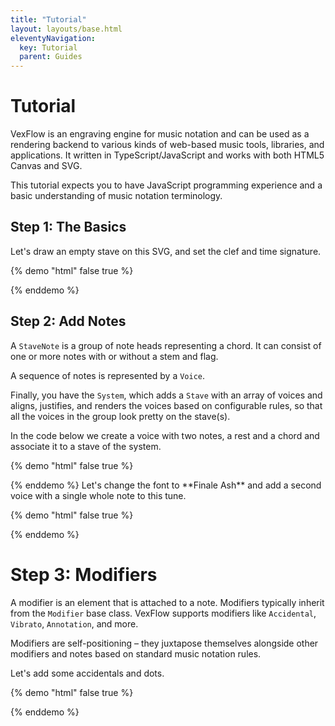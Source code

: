 ```yaml
---
title: "Tutorial"
layout: layouts/base.html
eleventyNavigation:
  key: Tutorial
  parent: Guides
---
```

# Tutorial

VexFlow is an engraving engine for music notation and can be used as a rendering backend to various kinds of web-based music tools, libraries, and applications. It written in TypeScript/JavaScript and works with both HTML5 Canvas and SVG.

This tutorial expects you to have JavaScript programming experience and a basic understanding of music notation terminology.

## Step 1: The Basics 

Let's draw an empty stave on this SVG, and set the clef and time signature.

{% demo "html" false true %}
<!doctype html>
<html>
  <head>
    <!-- IMPORTANT: Set the character set to UTF-8. Otherwise you may get weird symbols on the score. -->
    <meta charset="utf-8" />
  </head>
  <body>
    <!-- Div where the scores will be output -->
    <div id="output"></div>
    <!-- Load library -->
    <script src="https://cdn.jsdelivr.net/npm/vexflow@5.0.0/build/cjs/vexflow-core.js"></script>
    <script>
    /* global VexFlow */
    VexFlow.loadFonts('Bravura', 'Academico').then(() => {
      VexFlow.setFonts('Bravura', 'Academico');
      const factory = new VexFlow.Factory({
        renderer: { elementId: 'output', width: 500, height: 200 },
      });
      const system = factory.System();
      system
        .addStave({
          voices: [],
        })
        .addClef('treble')
        .addTimeSignature('4/4');
      factory.draw();
    });
    </script>
  </body>
</html>
{% enddemo %}

## Step 2: Add Notes

A `StaveNote` is a group of note heads representing a chord. It can consist of one or more notes with or without a stem and flag.

A sequence of notes is represented by a `Voice`.

Finally, you have the `System`, which adds a `Stave` with an array of voices and aligns, justifies, and renders the voices based on configurable rules, so that all the voices in the group look pretty on the stave(s).

In the code below we create a voice with two notes, a rest and a chord and associate it to a stave of the system.

{% demo "html" false true %}
<!doctype html>
<html>
  <head>
    <!-- IMPORTANT: Set the character set to UTF-8. Otherwise you may get weird symbols on the score. -->
    <meta charset="utf-8" />
  </head>
  <body>
    <!-- Div where the scores will be output -->
    <div id="output"></div>
    <!-- Load library -->
    <script src="https://cdn.jsdelivr.net/npm/vexflow@5.0.0/build/cjs/vexflow-core.js"></script>
    <script>
    /* global VexFlow */
    VexFlow.loadFonts('Bravura', 'Academico').then(() => {
      VexFlow.setFonts('Bravura', 'Academico');
      const factory = new VexFlow.Factory({
        renderer: { elementId: 'output', width: 500, height: 200 },
      });
      const system = factory.System({ width: 400 });
      const notes = [
        // A quarter-note C.
        factory.StaveNote({ keys: ['c/4'], duration: 'q' }),
        // A quarter-note D.
        factory.StaveNote({ keys: ['d/4'], duration: 'q' }),
        // A quarter-note rest. Note that the key (b/4) specifies the vertical
        // position of the rest.
        factory.StaveNote({ keys: ['b/4'], duration: 'qr' }),
        // A C-Major chord.
        factory.StaveNote({ keys: ['c/4', 'e/4', 'g/4'], duration: 'q' }),
      ];
      const voice = factory.Voice().addTickables(notes);
      system
        .addStave({
          voices: [voice],
        })
        .addClef('treble')
        .addTimeSignature('4/4');
      factory.draw();
    });
    </script>
  </body>
</html>
{% enddemo %}
Let's change the font to **Finale Ash** and add a second voice with a single whole note to this tune.

{% demo "html" false true %}
<!doctype html>
<html>
  <head>
    <!-- IMPORTANT: Set the character set to UTF-8. Otherwise you may get weird symbols on the score. -->
    <meta charset="utf-8" />
  </head>
  <body>
    <!-- Div where the scores will be output -->
    <div id="output"></div>
    <!-- Load library -->
    <script src="https://cdn.jsdelivr.net/npm/vexflow@5.0.0/build/cjs/vexflow-core.js"></script>
    <script>
    /* global VexFlow */
    VexFlow.loadFonts('Finale Ash', 'Finale Ash Text').then(() => {
      VexFlow.setFonts('Finale Ash', 'Finale Ash Text');
      const factory = new VexFlow.Factory({
        renderer: { elementId: 'output', width: 500, height: 200 },
      });
      const system = factory.System({ width: 400 });
      const notes = [
        // A quarter-note C.
        factory.StaveNote({ keys: ['c/5'], duration: 'q' }),
        // A quarter-note D.
        factory.StaveNote({ keys: ['d/4'], duration: 'q' }),
        // A quarter-note rest. Note that the key (b/4) specifies the vertical
        // position of the rest.
        factory.StaveNote({ keys: ['b/4'], duration: 'qr' }),
        // A C-Major chord.
        factory.StaveNote({ keys: ['c/4', 'e/4', 'g/4'], duration: 'q' }),
      ];
      const notes2 = [
        factory.StaveNote({ keys: ['c/4'], duration: 'w' }),
      ];
      const voice = factory.Voice().addTickables(notes);
      const voice2 = factory.Voice().addTickables(notes2);
      system
        .addStave({
          voices: [voice, voice2],
        })
        .addClef('treble')
        .addTimeSignature('4/4');
      factory.draw();
    });
    </script>
  </body>
</html>
{% enddemo %}

# Step 3: Modifiers 

A modifier is an element that is attached to a note. Modifiers typically inherit from the `Modifier` base class. VexFlow supports modifiers like `Accidental`, `Vibrato`, `Annotation`, and more.

Modifiers are self-positioning – they juxtapose themselves alongside other modifiers and notes based on standard music notation rules.

Let's add some accidentals and dots.

{% demo "html" false true %}
<!doctype html>
<html>
  <head>
    <!-- IMPORTANT: Set the character set to UTF-8. Otherwise you may get weird symbols on the score. -->
    <meta charset="utf-8" />
  </head>
  <body>
    <!-- Div where the scores will be output -->
    <div id="output"></div>
    <!-- Load library -->
    <script src="https://cdn.jsdelivr.net/npm/vexflow@5.0.0/build/cjs/vexflow-core.js"></script>
    <script>
    /* global VexFlow */
    VexFlow.loadFonts('Bravura', 'Academico').then(() => {
      VexFlow.setFonts('Bravura', 'Academico');
      const { Factory, Dot } = VexFlow;
      const factory = new Factory({
        renderer: { elementId: 'output', width: 500, height: 200 },
      });
      const system = factory.System({ width: 400 });
      function dotted(staveNote, noteIndex = -1) {
        if (noteIndex < 0) {
          Dot.buildAndAttach([staveNote], {
            all: true,
          });
        } else {
          Dot.buildAndAttach([staveNote], {
            index: noteIndex,
          });
        }
        return staveNote;
      }
      const notes = [
        dotted(factory.StaveNote({
          keys: ['e##/5'],
          duration: '8d',
        }).addModifier(factory.Accidental({ type: '##' }))),
        factory.StaveNote({
          keys: ['eb/5'],
          duration: '16',
        }).addModifier(factory.Accidental({ type: 'b' })),
        dotted(factory.StaveNote({
          keys: ['eb/4', 'd/5'],
          duration: 'h',
        }), 0 /* add dot to note at index==0 */),
        dotted(factory.StaveNote({
          keys: ['c/5', 'eb/5', 'g#/5'],
          duration: 'q',
        })
          .addModifier(factory.Accidental({ type: 'b' }), 1)
          .addModifier(factory.Accidental({ type: '#' }), 2)),
      ];
      const voice = factory.Voice().addTickables(notes);
      system
        .addStave({
          voices: [voice],
        })
        .addClef('treble')
        .addTimeSignature('4/4');
      factory.draw();
    });
    </script>
  </body>
</html>
{% enddemo %}